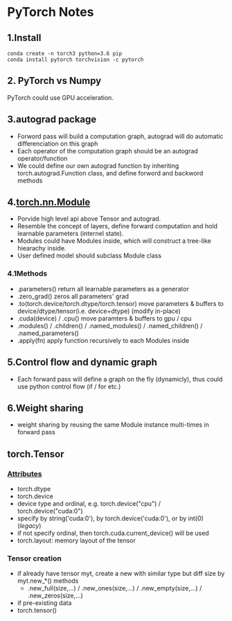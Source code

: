 # PyTorch Notes
## 1.Install
```
conda create -n torch3 python=3.6 pip
conda install pytorch torchvision -c pytorch
```
## 2. PyTorch vs Numpy
PyTorch could use GPU acceleration.

## 3.autograd package
* Forword pass will build a computation graph, autograd will do automatic differenciation on this graph
* Each operator of the computation graph should be an autograd operator/function
* We could define our own autograd function by inheriting torch.autograd.Function class, and define forword and backword methods

## 4.[torch.nn.Module](https://pytorch.org/docs/stable/nn.html#torch.nn.Module)
* Porvide high level api above Tensor and autograd.
* Resemble the concept of layers, define forward computation and hold learnable parameters (internel state).
* Modules could have Modules inside, which will construct a tree-like hiearachy inside.
* User defined model should subclass Module class
### 4.1Methods
* .parameters() return all learnable parameters as a generator
* .zero_grad() zeros all parameters' grad
* .to(torch.device/torch.dtype/torch.tensor) move parameters & buffers to device/dtype/tensor(i.e. device+dtype) (modify in-place)
* .cuda(device) / .cpu() move paramters & buffers to gpu / cpu
* .modules() / .children() / .named_modules() / .named_children() / .named_parameters()
* .apply(fn) apply function recursively to each Modules inside

## 5.Control flow and dynamic graph
* Each forward pass will define a graph on the fly (dynamicly), thus could use python control flow (if / for etc.)

## 6.Weight sharing
* weight sharing by reusing the same Module instance multi-times in forward pass

## torch.Tensor
### [Attributes](https://pytorch.org/docs/stable/tensor_attributes.html)
* torch.dtype
* torch.device
 * device type and ordinal, e.g. torch.device("cpu") / torch.device("cuda:0")
 * specify by string('cuda:0'), by torch.device('cuda:0'), or by int(0)(*legacy*) 
 * if not specify ordinal, then torch.cuda.current_device() will be used
* torch.layout: memory layout of the tensor
### Tensor creation
* if already have tensor myt, create a new with similar type but diff size by myt.new_\*() methods
  * .new_full(size,...) / .new_ones(size,...) / .new_empty(size,...) / .new_zeros(size,...) 
* if pre-existing data
 * torch.tensor()
